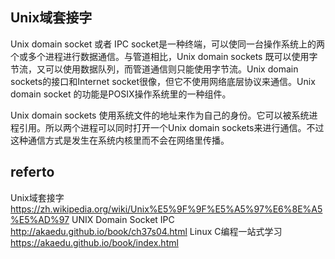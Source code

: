 ## ##

## Unix域套接字 ##
Unix domain socket 或者 IPC socket是一种终端，可以使同一台操作系统上的两个或多个进程进行数据通信。与管道相比，Unix domain sockets 既可以使用字节流，又可以使用数据队列，而管道通信则只能使用字节流。Unix domain sockets的接口和Internet socket很像，但它不使用网络底层协议来通信。Unix domain socket 的功能是POSIX操作系统里的一种组件。

Unix domain sockets 使用系统文件的地址来作为自己的身份。它可以被系统进程引用。所以两个进程可以同时打开一个Unix domain sockets来进行通信。不过这种通信方式是发生在系统内核里而不会在网络里传播。

## referto ##
Unix域套接字 https://zh.wikipedia.org/wiki/Unix%E5%9F%9F%E5%A5%97%E6%8E%A5%E5%AD%97
UNIX Domain Socket IPC http://akaedu.github.io/book/ch37s04.html
Linux C编程一站式学习 https://akaedu.github.io/book/index.html
